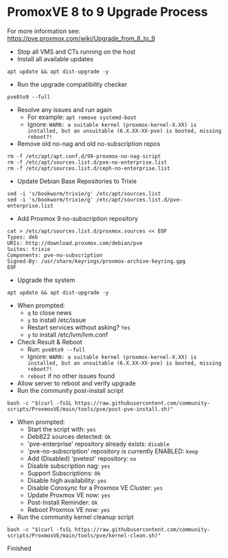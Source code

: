 # PromoxVE 8 to 9 Upgrade Process

For more information see: https://pve.proxmox.com/wiki/Upgrade_from_8_to_9

- Stop all VMS and CTs running on the host
- Install all available updates
```
apt update && apt dist-upgrade -y
```
- Run the upgrade compatibility checker
```
pve8to9 --full
```
- Resolve any issues and run again
  - For example: `apt remove systemd-boot`
  - Ignore: `WARN: a suitable kernel (proxmox-kernel-X.XX) is installed, but an unsuitable (6.X.XX-XX-pve) is booted, missing reboot?!`
- Remove old no-nag and old no-subscription repos
```
rm -f /etc/apt/apt.conf.d/99-proxmox-no-nag-script
rm -f /etc/apt/sources.list.d/pve-no-enterprise.list
rm -f /etc/apt/sources.list.d/ceph-no-enterprise.list
```
- Update Debian Base Repositories to Trixie
```
sed -i 's/bookworm/trixie/g' /etc/apt/sources.list
sed -i 's/bookworm/trixie/g' /etc/apt/sources.list.d/pve-enterprise.list
```
- Add Proxmox 9 no-subscription repository
```
cat > /etc/apt/sources.list.d/proxmox.sources << EOF
Types: deb
URIs: http://download.proxmox.com/debian/pve
Suites: trixie
Components: pve-no-subscription
Signed-By: /usr/share/keyrings/proxmox-archive-keyring.gpg
EOF
```
- Upgrade the system
```
apt update && apt dist-upgrade -y
```
- When prompted:
  - `q` to close news
  - `y` to install /etc/issue
  - Restart services without asking? `Yes`
  - `y` to install /etc/lvm/lvm.conf
- Check Result & Reboot
  - Run: `pve8to9 --full`
  - Ignore: `WARN: a suitable kernel (proxmox-kernel-X.XX) is installed, but an unsuitable (6.X.XX-XX-pve) is booted, missing reboot?!`
  - `reboot` if no other issues found
- Allow server to reboot and verify upgrade
- Run the community post-install script
```
bash -c "$(curl -fsSL https://raw.githubusercontent.com/community-scripts/ProxmoxVE/main/tools/pve/post-pve-install.sh)"
```
- When prompted:
  - Start the script with: `yes`
  - Deb822 sources detected: `Ok`
  - 'pve-enterprise' repository already exists: `disable`
  - 'pve-no-subscription' repository is currently ENABLED: `keep`
  - Add (Disabled) 'pvetest' repository: `no`
  - Disable subscription nag: `yes`
  - Support Subscriptions: `Ok`
  - Disable high availability: `yes`
  - Disable Corosync for a Proxmox VE Cluster: `yes`
  - Update Proxmox VE now: `yes`
  - Post-Install Reminder: `Ok`
  - Reboot Proxmox VE now: `yes`
- Run the community kernel cleanup script
```
bash -c "$(curl -fsSL https://raw.githubusercontent.com/community-scripts/ProxmoxVE/main/tools/pve/kernel-clean.sh)"
```

Finished
